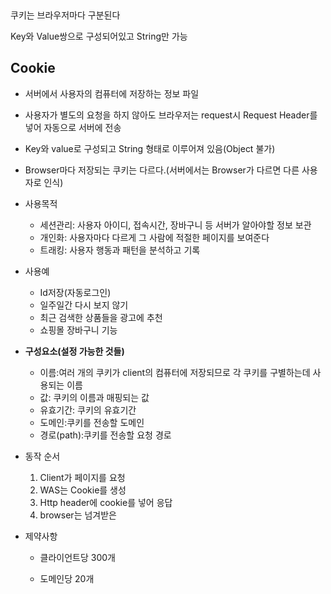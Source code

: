 ​		

쿠키는 브라우저마다 구분된다

Key와 Value쌍으로 구성되어있고 String만 가능



## Cookie

- 서버에서 사용자의 컴퓨터에 저장하는 정보 파일
- 사용자가 별도의 요청을 하지 않아도 브라우저는 request시 Request Header를 넣어 자동으로 서버에 전송
- Key와 value로 구성되고 String 형태로 이루어져 있음(Object 불가)
- Browser마다 저장되는 쿠키는 다르다.(서버에서는 Browser가 다르면 다른 사용자로 인식)
- 사용목적
  - 세션관리: 사용자 아이디, 접속시간, 장바구니 등 서버가 알아야할 정보 보관
  - 개인화: 사용자마다 다르게 그 사람에 적절한 페이지를 보여준다
  - 트래킹: 사용자 행동과 패턴을 분석하고 기록
- 사용예
  - Id저장(자동로그인)
  - 일주일간 다시 보지 않기
  - 최근 검색한 상품들을 광고에 추천
  - 쇼핑몰 장바구니 기능
- **구성요소(설정 가능한 것들)**
  - 이름:여러 개의 쿠키가 client의 컴퓨터에 저장되므로 각 쿠키를 구별하는데 사용되는 이름
  - 값: 쿠키의 이름과 매핑되는 값
  - 유효기간: 쿠키의 유효기간
  - 도메인:쿠키를 전송할 도메인
  - 경로(path):쿠키를 전송할 요청 경로
- 동작 순서
  1. Client가 페이지를 요청
  2. WAS는 Cookie를 생성
  3. Http header에 cookie를 넣어 응답
  4. browser는 넘겨받은

- 제약사항

  - 클라이언트당 300개

  - 도메인당 20개

    